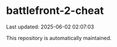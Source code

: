 # battlefront-2-cheat

Last updated: 2025-06-02 02:07:03

This repository is automatically maintained.

